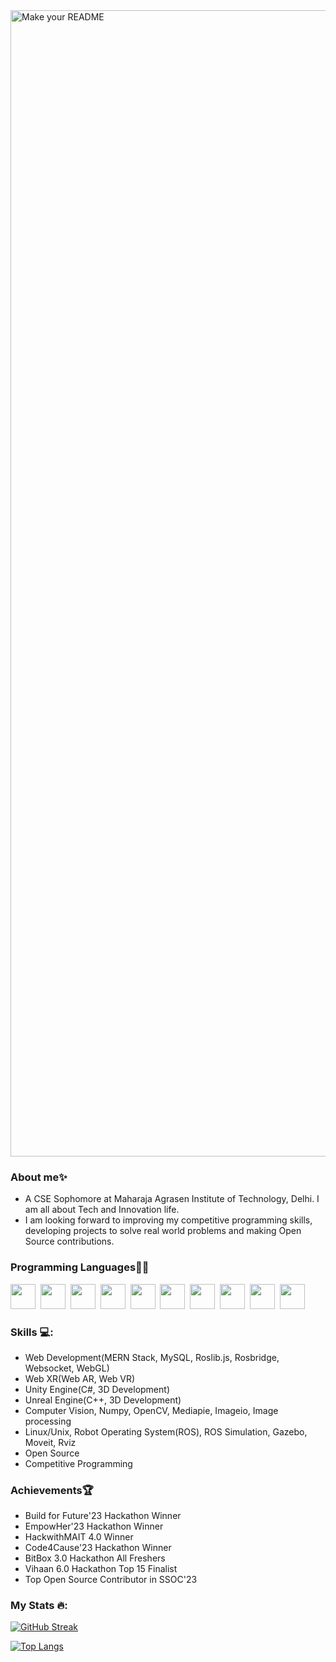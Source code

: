 <img width="1834" alt="Make your README" src="https://github.com/Codingpanda252/Codingpanda252/assets/129882142/39ad5b93-8f97-456f-8ca6-f58c87ca5266">

### About me✨
- A CSE Sophomore at Maharaja Agrasen Institute of Technology, Delhi. I am all about Tech and Innovation life.
- I am looking forward to improving my competitive programming skills, developing projects to solve real world problems and making Open Source contributions.

### Programming Languages👨‍💻
<div>
  <img src="https://cdn.jsdelivr.net/gh/devicons/devicon/icons/cplusplus/cplusplus-original.svg" width="40" height="40"/>&nbsp;
  <img src="https://cdn.jsdelivr.net/gh/devicons/devicon/icons/c/c-original.svg" width="40" height="40"/>&nbsp;
  <img src="https://cdn.jsdelivr.net/gh/devicons/devicon/icons/python/python-original-wordmark.svg" width="40" height="40"/>&nbsp;
  <img src="https://cdn.jsdelivr.net/gh/devicons/devicon/icons/html5/html5-original.svg" width="40" height="40"/>&nbsp;
  <img src="https://cdn.jsdelivr.net/gh/devicons/devicon/icons/css3/css3-original.svg" width="40" height="40"/>&nbsp;
  <img src="https://cdn.jsdelivr.net/gh/devicons/devicon/icons/javascript/javascript-original.svg" width="40" height="40"/>&nbsp;
  <img src="https://cdn.jsdelivr.net/gh/devicons/devicon/icons/react/react-original.svg" width="40" height="40"/>&nbsp;
  <img src="https://cdn.jsdelivr.net/gh/devicons/devicon/icons/nodejs/nodejs-original.svg" width="40" height="40"/>&nbsp;
  <img src="https://cdn.jsdelivr.net/gh/devicons/devicon/icons/mysql/mysql-original.svg" width="40" height="40"/>&nbsp;
  <img src="https://cdn.jsdelivr.net/gh/devicons/devicon/icons/git/git-original.svg" width="40" height="40"/>&nbsp;
</div>

### Skills 💻:
- Web Development(MERN Stack, MySQL, Roslib.js, Rosbridge, Websocket, WebGL)
- Web XR(Web AR, Web VR)
- Unity Engine(C#, 3D Development)
- Unreal Engine(C++, 3D Development)
- Computer Vision, Numpy, OpenCV, Mediapie, Imageio, Image processing
- Linux/Unix, Robot Operating System(ROS), ROS Simulation, Gazebo, Moveit, Rviz
- Open Source
- Competitive Programming

### Achievements🏆
- Build for Future'23 Hackathon Winner
- EmpowHer'23 Hackathon Winner
- HackwithMAIT 4.0 Winner
- Code4Cause'23 Hackathon Winner
- BitBox 3.0 Hackathon All Freshers
- Vihaan 6.0 Hackathon Top 15 Finalist
- Top Open Source Contributor in SSOC'23
  
### My Stats 🔥:
[![GitHub Streak](http://github-readme-streak-stats.herokuapp.com?user=Codingpanda252&theme=dark&background=000000)](https://git.io/streak-stats)

[![Top Langs](https://github-readme-stats.vercel.app/api/top-langs/?username=Codingpanda252&layout=compact&theme=vision-friendly-dark)](https://github.com/anuraghazra/github-readme-stats)
